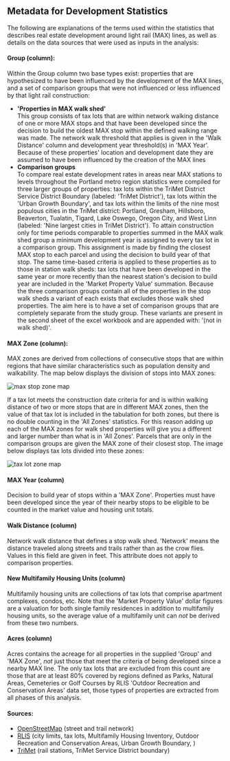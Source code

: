 ## Metadata for Development Statistics
The following are explanations of the terms used within the statistics that describes real estate development around light rail (MAX) lines, as well as details on the data sources that were used as inputs in the analysis:

#### Group (column):
Within the Group column two base types exist: properties that are hypothesized to have been influenced by the development of the MAX lines, and a set of comparison groups that were not influenced or less influenced by that light rail construction:
* **'Properties in MAX walk shed'**  
This group consists of tax lots that are within network walking distance of one or more MAX stops and that have been developed since the decision to build the oldest MAX stop within the defined walking range was made.  The network walk threshold that applies is given in the 'Walk Distance' column and development year threshold(s) in 'MAX Year'.  Because of these properties' location and development date they are assumed to have been influenced by the creation of the MAX lines
* **Comparison groups**  
To compare real estate development rates in areas near MAX stations to levels throughout the Portland metro region statistics were compiled for three larger groups of properties: tax lots within the TriMet District Service District Boundary (labeled: 'TriMet District'), tax lots within the 'Urban Growth Boundary', and tax lots within the limits of the nine most populous cities in the TriMet district: Portland, Gresham, Hillsboro, Beaverton, Tualatin, Tigard, Lake Oswego, Oregon City, and West Linn (labeled: 'Nine largest cities in TriMet District').  To attain construction only for time periods comparable to properties summed in the MAX walk shed group a minimum development year is assigned to every tax lot in a comparison group.  This assignment is made by finding the closest MAX stop to each parcel and using the decision to build year of that stop.  The same time-based criteria is applied to these properties as to those in station walk sheds: tax lots that have been developed in the same year or more recently than the nearest station's decision to build year are included in the 'Market Property Value' summation.  Because the three comparison groups contain all of the properties in the stop walk sheds a variant of each exists that excludes those walk shed properties.  The aim here is to have a set of comparison groups that are completely separate from the study group.  These variants are present in the second sheet of the excel workbook and are appended with: '(not in walk shed)'.

#### MAX Zone (column):
MAX zones are derived from collections of consecutive stops that are within regions that have similar characteristics such as population density and walkability.  The map below displays the division of stops into MAX zones:

![max stop zone map](https://raw.githubusercontent.com/grant-humphries/dev-near-light-rail/master/static_maps/max_zones_by_stop.png)

If a tax lot meets the construction date criteria for and is within walking distance of two or more stops that are in different MAX zones, then the value of that tax lot is included in the tabulation for both zones, but there is no double counting in the 'All Zones' statistics.  For this reason adding up each of the MAX zones for walk shed properties will give you a different and larger number than what is in 'All Zones'.  Parcels that are only in the comparison groups are given the MAX zone of their closest stop.  The image below displays tax lots divided into these zones:

![tax lot zone map](https://raw.githubusercontent.com/grant-humphries/dev-near-light-rail/master/static_maps/comp_zones_half_mile_tm_dist.png)

#### MAX Year (column)
Decision to build year of stops within a 'MAX Zone'.  Properties must have been developed since the year of their nearby stops to be eligible to be counted in the market value and housing unit totals.

#### Walk Distance (column)
Network walk distance that defines a stop walk shed.  'Network' means the distance traveled along streets and trails rather than as the crow flies.  Values in this field are given in feet.  This attribute does not apply to comparison properties.

#### New Multifamily Housing Units (column)
Multifamily housing units are collections of tax lots that comprise apartment complexes, condos, etc.  Note that the 'Market Property Value' dollar figures are a valuation for both single family residences in addition to multifamily housing units, so the average value of a multifamily unit can *not* be derived from these two numbers.

#### Acres (column)
Acres contains the acreage for all properties in the supplied 'Group' and 'MAX Zone', *not* just those that meet the criteria of being developed since a nearby MAX line.  The only tax lots that are excluded from this count are those that are at least 80% covered by regions defined as Parks, Natural Areas, Cemeteries or Golf Courses by RLIS 'Outdoor Recreation and Conservation Areas' data set, those types of properties are extracted from all phases of this analysis.

#### Sources:
* [OpenStreetMap](osm.org) (street and trail network)
* [RLIS](http://rlisdiscovery.oregonmetro.gov/) (city limits, tax lots, Multifamily Housing Inventory, Outdoor Recreation and Conservation Areas, Urban Growth Boundary, )
* [TriMet](http://developer.trimet.org/gis/) (rail stations, TriMet Service District boundary)
